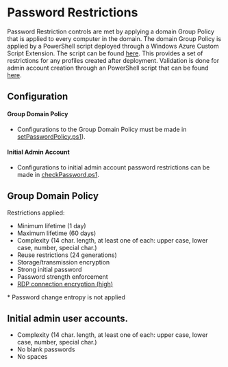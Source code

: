 # Password Restrictions
Password Restriction controls are met by applying a domain Group Policy that is applied to every computer in the domain. The domain Group Policy is applied by a PowerShell script deployed through a Windows Azure Custom Script Extension. The script can be found [here](https://github.com/AppliedIS/azure-blueprint/blob/master/postdeploy/setPasswordPolicy.ps1). This provides a set of restrictions for any profiles created after deployment.
Validation is done for admin account creation through an PowerShell script that can be found [here](https://github.com/AppliedIS/azure-blueprint/blob/master/predeploy/checkPassword.ps1).

## Configuration
#### Group Domain Policy
- Configurations to the Group Domain Policy must be made in [setPasswordPolicy.ps1](https://github.com/AppliedIS/azure-blueprint/blob/master/postdeploy/setPasswordPolicy.ps1)).

#### Initial Admin Account
- Configurations to initial admin account password restrictions can be made in [checkPassword.ps1](https://github.com/AppliedIS/azure-blueprint/blob/master/checkPassword.ps1).

## Group Domain Policy
Restrictions applied:
- Minimum lifetime (1 day)
- Maximum lifetime (60 days)
- Complexity (14 char. length, at least one of each: upper case, lower case, number, special char.)
- Reuse restrictions (24 generations)
- Storage/transmission encryption
- Strong initial password
- Password strength enforcement
- [RDP connection encryption (high)](https://technet.microsoft.com/en-us/library/ff458357.aspx)

\* Password change entropy is not applied

## Initial admin user accounts.
- Complexity (14 char. length, at least one of each: upper case, lower case, number, special char.)
- No blank passwords
- No spaces
